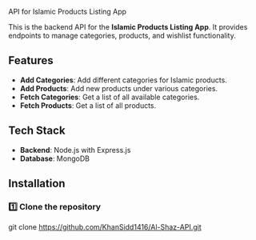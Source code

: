  API for Islamic Products Listing App

This is the backend API for the **Islamic Products Listing App**. It provides endpoints to manage categories, products, and wishlist functionality.

## Features
- **Add Categories**: Add different categories for Islamic products.
- **Add Products**: Add new products under various categories.
- **Fetch Categories**: Get a list of all available categories.
- **Fetch Products**: Get a list of all products.

## Tech Stack
- **Backend**: Node.js with Express.js
- **Database**: MongoDB

## Installation

### 1️⃣ Clone the repository
git clone https://github.com/KhanSidd1416/Al-Shaz-API.git